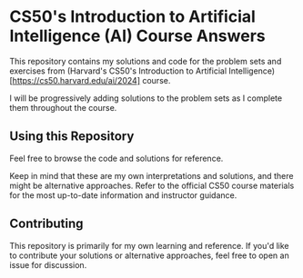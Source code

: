 # CS50's Introduction to Artificial Intelligence (AI) Course Answers

This repository contains my solutions and code for the problem sets and exercises from (Harvard's CS50's Introduction to Artificial Intelligence)[https://cs50.harvard.edu/ai/2024] course.

I will be progressively adding solutions to the problem sets as I complete them throughout the course.

## Using this Repository

Feel free to browse the code and solutions for reference.

Keep in mind that these are my own interpretations and solutions, and there might be alternative approaches.
Refer to the official CS50 course materials for the most up-to-date information and instructor guidance.

## Contributing

This repository is primarily for my own learning and reference.
If you'd like to contribute your solutions or alternative approaches, feel free to open an issue for discussion.
